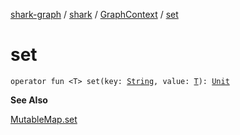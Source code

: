 [shark-graph](../../index.md) / [shark](../index.md) / [GraphContext](index.md) / [set](./set.md)

# set

`operator fun <T> set(key: `[`String`](https://kotlinlang.org/api/latest/jvm/stdlib/kotlin/-string/index.html)`, value: `[`T`](set.md#T)`): `[`Unit`](https://kotlinlang.org/api/latest/jvm/stdlib/kotlin/-unit/index.html)

**See Also**

[MutableMap.set](https://kotlinlang.org/api/latest/jvm/stdlib/kotlin.collections/set.html)

